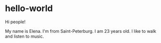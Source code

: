 # hello-world

Hi people!

My name is Elena. I'm from Saint-Peterburg.
I am 23 years old. I like to walk and listen to music.


